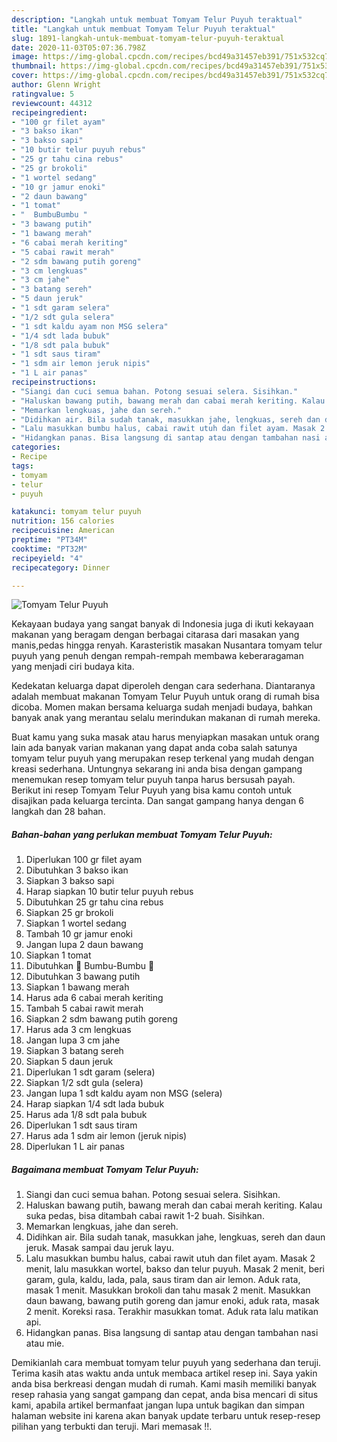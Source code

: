 ```yaml
---
description: "Langkah untuk membuat Tomyam Telur Puyuh teraktual"
title: "Langkah untuk membuat Tomyam Telur Puyuh teraktual"
slug: 1891-langkah-untuk-membuat-tomyam-telur-puyuh-teraktual
date: 2020-11-03T05:07:36.798Z
image: https://img-global.cpcdn.com/recipes/bcd49a31457eb391/751x532cq70/tomyam-telur-puyuh-foto-resep-utama.jpg
thumbnail: https://img-global.cpcdn.com/recipes/bcd49a31457eb391/751x532cq70/tomyam-telur-puyuh-foto-resep-utama.jpg
cover: https://img-global.cpcdn.com/recipes/bcd49a31457eb391/751x532cq70/tomyam-telur-puyuh-foto-resep-utama.jpg
author: Glenn Wright
ratingvalue: 5
reviewcount: 44312
recipeingredient:
- "100 gr filet ayam"
- "3 bakso ikan"
- "3 bakso sapi"
- "10 butir telur puyuh rebus"
- "25 gr tahu cina rebus"
- "25 gr brokoli"
- "1 wortel sedang"
- "10 gr jamur enoki"
- "2 daun bawang"
- "1 tomat"
- "  BumbuBumbu "
- "3 bawang putih"
- "1 bawang merah"
- "6 cabai merah keriting"
- "5 cabai rawit merah"
- "2 sdm bawang putih goreng"
- "3 cm lengkuas"
- "3 cm jahe"
- "3 batang sereh"
- "5 daun jeruk"
- "1 sdt garam selera"
- "1/2 sdt gula selera"
- "1 sdt kaldu ayam non MSG selera"
- "1/4 sdt lada bubuk"
- "1/8 sdt pala bubuk"
- "1 sdt saus tiram"
- "1 sdm air lemon jeruk nipis"
- "1 L air panas"
recipeinstructions:
- "Siangi dan cuci semua bahan. Potong sesuai selera. Sisihkan."
- "Haluskan bawang putih, bawang merah dan cabai merah keriting. Kalau suka pedas, bisa ditambah cabai rawit 1-2 buah. Sisihkan."
- "Memarkan lengkuas, jahe dan sereh."
- "Didihkan air. Bila sudah tanak, masukkan jahe, lengkuas, sereh dan daun jeruk. Masak sampai dau jeruk layu."
- "Lalu masukkan bumbu halus, cabai rawit utuh dan filet ayam. Masak 2 menit, lalu masukkan wortel, bakso dan telur puyuh. Masak 2 menit, beri garam, gula, kaldu, lada, pala, saus tiram dan air lemon. Aduk rata, masak 1 menit. Masukkan brokoli dan tahu masak 2 menit. Masukkan daun bawang, bawang putih goreng dan jamur enoki, aduk rata, masak 2 menit. Koreksi rasa. Terakhir masukkan tomat. Aduk rata lalu matikan api."
- "Hidangkan panas. Bisa langsung di santap atau dengan tambahan nasi atau mie."
categories:
- Recipe
tags:
- tomyam
- telur
- puyuh

katakunci: tomyam telur puyuh 
nutrition: 156 calories
recipecuisine: American
preptime: "PT34M"
cooktime: "PT32M"
recipeyield: "4"
recipecategory: Dinner

---
```



![Tomyam Telur Puyuh](https://img-global.cpcdn.com/recipes/bcd49a31457eb391/751x532cq70/tomyam-telur-puyuh-foto-resep-utama.jpg)

Kekayaan budaya yang sangat banyak di Indonesia juga di ikuti kekayaan makanan yang beragam dengan berbagai citarasa dari masakan yang manis,pedas hingga renyah. Karasteristik masakan Nusantara tomyam telur puyuh yang penuh dengan rempah-rempah membawa keberaragaman yang menjadi ciri budaya kita.


Kedekatan keluarga dapat diperoleh dengan cara sederhana. Diantaranya adalah membuat makanan Tomyam Telur Puyuh untuk orang di rumah bisa dicoba. Momen makan bersama keluarga sudah menjadi budaya, bahkan banyak anak yang merantau selalu merindukan makanan di rumah mereka.



Buat kamu yang suka masak atau harus menyiapkan masakan untuk orang lain ada banyak varian makanan yang dapat anda coba salah satunya tomyam telur puyuh yang merupakan resep terkenal yang mudah dengan kreasi sederhana. Untungnya sekarang ini anda bisa dengan gampang menemukan resep tomyam telur puyuh tanpa harus bersusah payah.
Berikut ini resep Tomyam Telur Puyuh yang bisa kamu contoh untuk disajikan pada keluarga tercinta. Dan sangat gampang hanya dengan 6 langkah dan 28 bahan.


<!--inarticleads1-->

##### Bahan-bahan yang perlukan membuat Tomyam Telur Puyuh:

1. Diperlukan 100 gr filet ayam
1. Dibutuhkan 3 bakso ikan
1. Siapkan 3 bakso sapi
1. Harap siapkan 10 butir telur puyuh rebus
1. Dibutuhkan 25 gr tahu cina rebus
1. Siapkan 25 gr brokoli
1. Siapkan 1 wortel sedang
1. Tambah 10 gr jamur enoki
1. Jangan lupa 2 daun bawang
1. Siapkan 1 tomat
1. Dibutuhkan  💮 Bumbu-Bumbu 💮
1. Dibutuhkan 3 bawang putih
1. Siapkan 1 bawang merah
1. Harus ada 6 cabai merah keriting
1. Tambah 5 cabai rawit merah
1. Siapkan 2 sdm bawang putih goreng
1. Harus ada 3 cm lengkuas
1. Jangan lupa 3 cm jahe
1. Siapkan 3 batang sereh
1. Siapkan 5 daun jeruk
1. Diperlukan 1 sdt garam (selera)
1. Siapkan 1/2 sdt gula (selera)
1. Jangan lupa 1 sdt kaldu ayam non MSG (selera)
1. Harap siapkan 1/4 sdt lada bubuk
1. Harus ada 1/8 sdt pala bubuk
1. Diperlukan 1 sdt saus tiram
1. Harus ada 1 sdm air lemon (jeruk nipis)
1. Diperlukan 1 L air panas




<!--inarticleads2-->

##### Bagaimana membuat  Tomyam Telur Puyuh:

1. Siangi dan cuci semua bahan. Potong sesuai selera. Sisihkan.
1. Haluskan bawang putih, bawang merah dan cabai merah keriting. Kalau suka pedas, bisa ditambah cabai rawit 1-2 buah. Sisihkan.
1. Memarkan lengkuas, jahe dan sereh.
1. Didihkan air. Bila sudah tanak, masukkan jahe, lengkuas, sereh dan daun jeruk. Masak sampai dau jeruk layu.
1. Lalu masukkan bumbu halus, cabai rawit utuh dan filet ayam. Masak 2 menit, lalu masukkan wortel, bakso dan telur puyuh. Masak 2 menit, beri garam, gula, kaldu, lada, pala, saus tiram dan air lemon. Aduk rata, masak 1 menit. Masukkan brokoli dan tahu masak 2 menit. Masukkan daun bawang, bawang putih goreng dan jamur enoki, aduk rata, masak 2 menit. Koreksi rasa. Terakhir masukkan tomat. Aduk rata lalu matikan api.
1. Hidangkan panas. Bisa langsung di santap atau dengan tambahan nasi atau mie.




Demikianlah cara membuat tomyam telur puyuh yang sederhana dan teruji. Terima kasih atas waktu anda untuk membaca artikel resep ini. Saya yakin anda bisa berkreasi dengan mudah di rumah. Kami masih memiliki banyak resep rahasia yang sangat gampang dan cepat, anda bisa mencari di situs kami, apabila artikel bermanfaat jangan lupa untuk bagikan dan simpan halaman website ini karena akan banyak update terbaru untuk resep-resep pilihan yang terbukti dan teruji. Mari memasak !!. 
